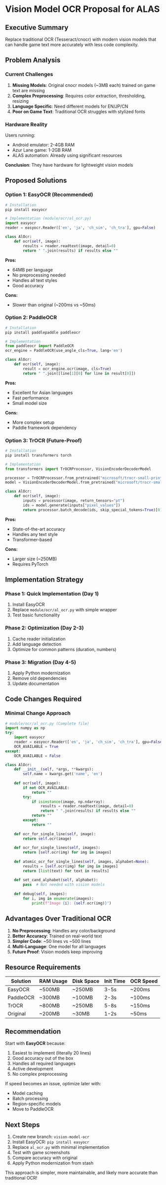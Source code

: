 # Vision Model OCR Proposal for ALAS

## Executive Summary

Replace traditional OCR (Tesseract/cnocr) with modern vision models that can handle game text more accurately with less code complexity.

## Problem Analysis

### Current Challenges
1. **Missing Models**: Original cnocr models (~3MB each) trained on game text are missing
2. **Complex Preprocessing**: Requires color extraction, thresholding, resizing
3. **Language Specific**: Need different models for EN/JP/CN
4. **Poor on Game Text**: Traditional OCR struggles with stylized fonts

### Hardware Reality
Users running:
- Android emulator: 2-4GB RAM
- Azur Lane game: 1-2GB RAM  
- ALAS automation: Already using significant resources

**Conclusion**: They have hardware for lightweight vision models

## Proposed Solutions

### Option 1: EasyOCR (Recommended)
```python
# Installation
pip install easyocr

# Implementation (module/ocr/al_ocr.py)
import easyocr
reader = easyocr.Reader(['en', 'ja', 'ch_sim', 'ch_tra'], gpu=False)

class AlOcr:
    def ocr(self, image):
        results = reader.readtext(image, detail=0)
        return " ".join(results) if results else ""
```

**Pros:**
- 64MB per language
- No preprocessing needed
- Handles all text styles
- Good accuracy

**Cons:**
- Slower than original (~200ms vs ~50ms)

### Option 2: PaddleOCR
```python
# Installation  
pip install paddlepaddle paddleocr

# Implementation
from paddleocr import PaddleOCR
ocr_engine = PaddleOCR(use_angle_cls=True, lang='en')

class AlOcr:
    def ocr(self, image):
        result = ocr_engine.ocr(image, cls=True)
        return " ".join([line[1][0] for line in result[0]])
```

**Pros:**
- Excellent for Asian languages
- Fast performance
- Small model size

**Cons:**
- More complex setup
- Paddle framework dependency

### Option 3: TrOCR (Future-Proof)
```python
# Installation
pip install transformers torch

# Implementation  
from transformers import TrOCRProcessor, VisionEncoderDecoderModel

processor = TrOCRProcessor.from_pretrained("microsoft/trocr-small-printed")
model = VisionEncoderDecoderModel.from_pretrained("microsoft/trocr-small-printed")

class AlOcr:
    def ocr(self, image):
        inputs = processor(image, return_tensors="pt")
        ids = model.generate(inputs["pixel_values"])
        return processor.batch_decode(ids, skip_special_tokens=True)[0]
```

**Pros:**
- State-of-the-art accuracy
- Handles any text style
- Transformer-based

**Cons:**
- Larger size (~250MB)
- Requires PyTorch

## Implementation Strategy

### Phase 1: Quick Implementation (Day 1)
1. Install EasyOCR
2. Replace `module/ocr/al_ocr.py` with simple wrapper
3. Test basic functionality

### Phase 2: Optimization (Day 2-3)
1. Cache reader initialization
2. Add language detection
3. Optimize for common patterns (duration, numbers)

### Phase 3: Migration (Day 4-5)
1. Apply Python modernization
2. Remove old dependencies
3. Update documentation

## Code Changes Required

### Minimal Change Approach
```python
# module/ocr/al_ocr.py (Complete file)
import numpy as np
try:
    import easyocr
    reader = easyocr.Reader(['en', 'ja', 'ch_sim', 'ch_tra'], gpu=False)
    OCR_AVAILABLE = True
except:
    OCR_AVAILABLE = False

class AlOcr:
    def __init__(self, *args, **kwargs):
        self.name = kwargs.get('name', 'en')
        
    def ocr(self, image):
        if not OCR_AVAILABLE:
            return ""
        try:
            if isinstance(image, np.ndarray):
                results = reader.readtext(image, detail=0)
                return " ".join(results) if results else ""
            return ""
        except:
            return ""
    
    def ocr_for_single_line(self, image):
        return self.ocr(image)
    
    def ocr_for_single_lines(self, images):
        return [self.ocr(img) for img in images]
    
    def atomic_ocr_for_single_lines(self, images, alphabet=None):
        results = [self.ocr(img) for img in images]
        return [list(text) for text in results]
    
    def set_cand_alphabet(self, alphabet):
        pass  # Not needed with vision models
    
    def debug(self, images):
        for i, img in enumerate(images):
            print(f"Image {i}: {self.ocr(img)}")
```

## Advantages Over Traditional OCR

1. **No Preprocessing**: Handles any color/background
2. **Better Accuracy**: Trained on real-world text
3. **Simpler Code**: ~50 lines vs ~500 lines
4. **Multi-Language**: One model for all languages
5. **Future Proof**: Vision models keep improving

## Resource Requirements

| Solution | RAM Usage | Disk Space | Init Time | OCR Speed |
|----------|-----------|------------|-----------|-----------|
| EasyOCR  | ~500MB    | ~250MB     | 3-5s      | ~200ms    |
| PaddleOCR| ~300MB    | ~100MB     | 2-3s      | ~100ms    |
| TrOCR    | ~800MB    | ~250MB     | 5-8s      | ~150ms    |
| Original | ~200MB    | ~30MB      | 1-2s      | ~50ms     |

## Recommendation

Start with **EasyOCR** because:
1. Easiest to implement (literally 20 lines)
2. Good accuracy out of the box
3. Handles all required languages
4. Active development
5. No complex preprocessing

If speed becomes an issue, optimize later with:
- Model caching
- Batch processing
- Region-specific models
- Move to PaddleOCR

## Next Steps

1. Create new branch: `vision-model-ocr`
2. Install EasyOCR: `pip install easyocr`
3. Replace `al_ocr.py` with minimal implementation
4. Test with game screenshots
5. Compare accuracy with original
6. Apply Python modernization from stash

This approach is simpler, more maintainable, and likely more accurate than traditional OCR!